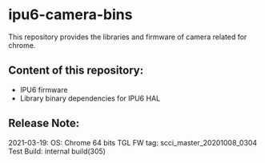 # ipu6-camera-bins

This repository provides the libraries and firmware of camera related for chrome.

## Content of this repository:
* IPU6 firmware
* Library binary dependencies for IPU6 HAL

## Release Note:
2021-03-19:
OS:           Chrome 64 bits
TGL FW tag:   scci_master_20201008_0304
Test Build:   internal build(305)
